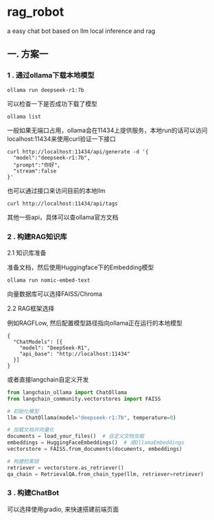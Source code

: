 # rag_robot
a easy chat bot based on llm local inference and rag

## 一. 方案一

### 1 . 通过ollama下载本地模型

``` shell
ollama run deepseek-r1:7b
```
可以检查一下是否成功下载了模型
```shell
ollama list
```
一般如果无端口占用，ollama会在11434上提供服务，本地run的话可以访问 localhost:11434来使用curl验证一下接口

```shell
curl http://localhost:11434/api/generate -d '{
  "model":"deepseek-r1:7b",
  "prompt":"你好",
  "stream":false
}'
```

也可以通过接口来访问目前的本地llm

```shell
curl http://localhost:11434/api/tags
```

其他一些api，具体可以查ollama官方文档

### 2 . 构建RAG知识库

2.1 知识库准备

准备文档，然后使用Huggingface下的Embedding模型
```shell
ollama run nomic-embed-text
```

向量数据库可以选择FAISS/Chroma

2.2 RAG框架选择

例如RAGFLow, 然后配置模型路径指向ollama正在运行的本地模型

```shell
{
  "ChatModels": [{
    "model": "DeepSeek-R1",
    "api_base": "http://localhost:11434"
  }]
}
```

或者直接langchain自定义开发

```python
from langchain_ollama import ChatOllama
from langchain_community.vectorstores import FAISS

# 初始化模型
llm = ChatOllama(model="deepseek-r1:7b", temperature=0)

# 加载文档并向量化
documents = load_your_files()  # 自定义文档加载
embeddings = HuggingFaceEmbeddings()  # 或OllamaEmbeddings
vectorstore = FAISS.from_documents(documents, embeddings)

# 构建检索链
retriever = vectorstore.as_retriever()
qa_chain = RetrievalQA.from_chain_type(llm, retriever=retriever)
```

### 3 . 构建ChatBot

可以选择使用gradio, 来快速搭建前端页面
